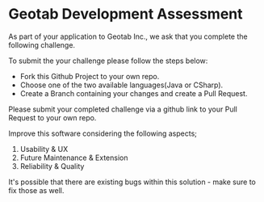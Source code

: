 # Geotab Development Assessment

As part of your application to Geotab Inc., we ask that you complete the following challenge. 

To submit the your challenge please follow the steps below:
- Fork this Github Project to your own repo.
- Choose one of the two available languages(Java or CSharp).
- Create a Branch containing your changes and create a Pull Request.

Please submit your completed challenge via a github link to your Pull Request to your own repo.

Improve this software considering the following aspects;
1. Usability & UX
2. Future Maintenance & Extension
3. Reliability & Quality 

It's possible that there are existing bugs within this solution - make sure to fix those as well.




